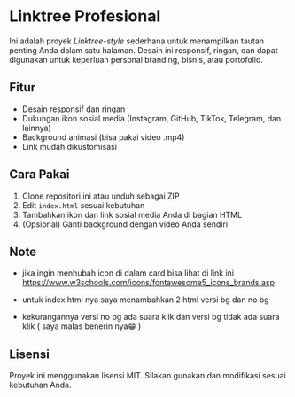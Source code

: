 # Linktree Profesional

Ini adalah proyek *Linktree-style* sederhana untuk menampilkan tautan penting Anda dalam satu halaman. Desain ini responsif, ringan, dan dapat digunakan untuk keperluan personal branding, bisnis, atau portofolio.

## Fitur
- Desain responsif dan ringan
- Dukungan ikon sosial media (Instagram, GitHub, TikTok, Telegram, dan lainnya)
- Background animasi (bisa pakai video .mp4)
- Link mudah dikustomisasi

## Cara Pakai
1. Clone repositori ini atau unduh sebagai ZIP
2. Edit `index.html` sesuai kebutuhan
3. Tambahkan ikon dan link sosial media Anda di bagian HTML
4. (Opsional) Ganti background dengan video Anda sendiri

## Note
- jika ingin menhubah icon di dalam card bisa lihat di link ini https://www.w3schools.com/icons/fontawesome5_icons_brands.asp
- untuk index.html nya saya menambahkan 2 html versi bg dan no bg

- kekurangannya versi no bg ada suara klik dan versi bg tidak ada suara klik ( saya malas benerin nya😁 )
## Lisensi
Proyek ini menggunakan lisensi MIT. Silakan gunakan dan modifikasi sesuai kebutuhan Anda.
